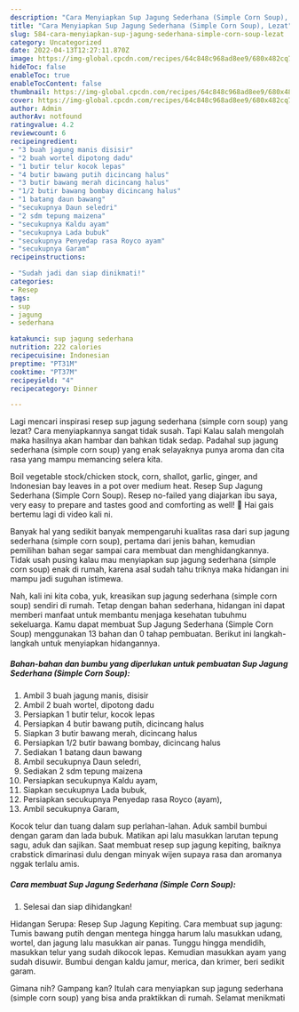 ```yaml
---
description: "Cara Menyiapkan Sup Jagung Sederhana (Simple Corn Soup), Lezat"
title: "Cara Menyiapkan Sup Jagung Sederhana (Simple Corn Soup), Lezat"
slug: 584-cara-menyiapkan-sup-jagung-sederhana-simple-corn-soup-lezat
category: Uncategorized
date: 2022-04-13T12:27:11.870Z
image: https://img-global.cpcdn.com/recipes/64c848c968ad8ee9/680x482cq70/sup-jagung-sederhana-simple-corn-soup-foto-resep-utama.jpg
hideToc: false
enableToc: true
enableTocContent: false
thumbnail: https://img-global.cpcdn.com/recipes/64c848c968ad8ee9/680x482cq70/sup-jagung-sederhana-simple-corn-soup-foto-resep-utama.jpg
cover: https://img-global.cpcdn.com/recipes/64c848c968ad8ee9/680x482cq70/sup-jagung-sederhana-simple-corn-soup-foto-resep-utama.jpg
author: Admin
authorAv: notfound
ratingvalue: 4.2
reviewcount: 6
recipeingredient:
- "3 buah jagung manis disisir"
- "2 buah wortel dipotong dadu"
- "1 butir telur kocok lepas"
- "4 butir bawang putih dicincang halus"
- "3 butir bawang merah dicincang halus"
- "1/2 butir bawang bombay dicincang halus"
- "1 batang daun bawang"
- "secukupnya Daun seledri"
- "2 sdm tepung maizena"
- "secukupnya Kaldu ayam"
- "secukupnya Lada bubuk"
- "secukupnya Penyedap rasa Royco ayam"
- "secukupnya Garam"
recipeinstructions:

- "Sudah jadi dan siap dinikmati!"
categories:
- Resep
tags:
- sup
- jagung
- sederhana

katakunci: sup jagung sederhana 
nutrition: 222 calories
recipecuisine: Indonesian
preptime: "PT31M"
cooktime: "PT37M"
recipeyield: "4"
recipecategory: Dinner

---
```



Lagi mencari inspirasi resep sup jagung sederhana (simple corn soup) yang lezat? Cara menyiapkannya sangat tidak susah. Tapi Kalau salah mengolah maka hasilnya akan hambar dan bahkan tidak sedap. Padahal sup jagung sederhana (simple corn soup) yang enak selayaknya punya aroma dan cita rasa yang mampu memancing selera kita.


Boil vegetable stock/chicken stock, corn, shallot, garlic, ginger, and Indonesian bay leaves in a pot over medium heat. Resep Sup Jagung Sederhana (Simple Corn Soup). Resep no-failed yang diajarkan ibu saya, very easy to prepare and tastes good and comforting as well! 🌽 Hai gais bertemu lagi di video kali ni.

Banyak hal yang sedikit banyak mempengaruhi kualitas rasa dari sup jagung sederhana (simple corn soup), pertama dari jenis bahan, kemudian pemilihan bahan segar sampai cara membuat dan menghidangkannya. Tidak usah pusing kalau mau menyiapkan sup jagung sederhana (simple corn soup) enak di rumah, karena asal sudah tahu triknya maka hidangan ini mampu jadi suguhan istimewa.


Nah, kali ini kita coba, yuk, kreasikan sup jagung sederhana (simple corn soup) sendiri di rumah. Tetap dengan bahan sederhana, hidangan ini dapat memberi manfaat untuk membantu menjaga kesehatan tubuhmu sekeluarga. Kamu dapat membuat Sup Jagung Sederhana (Simple Corn Soup) menggunakan 13 bahan dan 0 tahap pembuatan. Berikut ini langkah-langkah untuk menyiapkan hidangannya.

<!--inarticleads1-->

##### Bahan-bahan dan bumbu yang diperlukan untuk pembuatan Sup Jagung Sederhana (Simple Corn Soup):

1. Ambil 3 buah jagung manis, disisir
1. Ambil 2 buah wortel, dipotong dadu
1. Persiapkan 1 butir telur, kocok lepas
1. Persiapkan 4 butir bawang putih, dicincang halus
1. Siapkan 3 butir bawang merah, dicincang halus
1. Persiapkan 1/2 butir bawang bombay, dicincang halus
1. Sediakan 1 batang daun bawang
1. Ambil secukupnya Daun seledri,
1. Sediakan 2 sdm tepung maizena
1. Persiapkan secukupnya Kaldu ayam,
1. Siapkan secukupnya Lada bubuk,
1. Persiapkan secukupnya Penyedap rasa Royco (ayam),
1. Ambil secukupnya Garam,


Kocok telur dan tuang dalam sup perlahan-lahan. Aduk sambil bumbui dengan garam dan lada bubuk. Matikan api lalu masukkan larutan tepung sagu, aduk dan sajikan. Saat membuat resep sup jagung kepiting, baiknya crabstick dimarinasi dulu dengan minyak wijen supaya rasa dan aromanya nggak terlalu amis. 

<!--inarticleads2-->

##### Cara membuat Sup Jagung Sederhana (Simple Corn Soup):


1. Selesai dan siap dihidangkan!

Hidangan Serupa: Resep Sup Jagung Kepiting. Cara membuat sup jagung: Tumis bawang putih dengan mentega hingga harum lalu masukkan udang, wortel, dan jagung lalu masukkan air panas. Tunggu hingga mendidih, masukkan telur yang sudah dikocok lepas. Kemudian masukkan ayam yang sudah disuwir. Bumbui dengan kaldu jamur, merica, dan krimer, beri sedikit garam. 

Gimana nih? Gampang kan? Itulah cara menyiapkan sup jagung sederhana (simple corn soup) yang bisa anda praktikkan di rumah. Selamat menikmati
